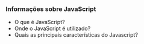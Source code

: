 ### Informações sobre JavaScript



- O que é JavaScript?
- Onde o JavaScript é utilizado?
- Quais as principais características do Javascript?


